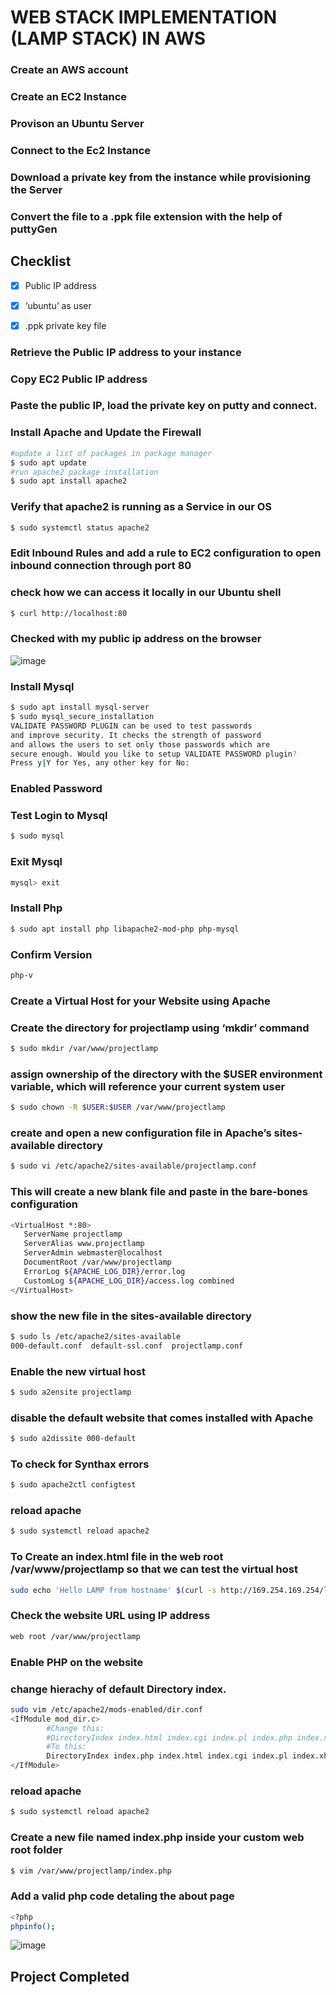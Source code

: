 # WEB STACK IMPLEMENTATION (LAMP STACK) IN AWS
### Create an AWS account
### Create an EC2 Instance
### Provison an Ubuntu Server
### Connect to the Ec2 Instance
### Download a private key from the instance while provisioning the Server
### Convert the file to a .ppk file extension with the help of puttyGen
## Checklist

*[x] Public IP address

*[x] ‘ubuntu’ as user

*[x] .ppk private key file
### Retrieve the Public IP address to your instance
### Copy EC2 Public IP address
### Paste the public IP, load the private key on putty and connect.
### Install Apache and Update the Firewall
``` bash
#update a list of packages in package manager
$ sudo apt update
#run apache2 package installation
$ sudo apt install apache2
```
### Verify that apache2 is running as a Service in our OS

``` bash
$ sudo systemctl status apache2
```
### Edit Inbound Rules and add a rule to EC2 configuration to open inbound connection through port 80
### check how we can access it locally in our Ubuntu shell

``` bash
$ curl http://localhost:80
```
### Checked with my public ip address on the browser <Public-IP-Address>
![image](https://user-images.githubusercontent.com/41236641/115602134-7f74e380-a2d6-11eb-8c2f-879bd7a702a8.png)

### Install Mysql
``` bash
$ sudo apt install mysql-server
$ sudo mysql_secure_installation
VALIDATE PASSWORD PLUGIN can be used to test passwords
and improve security. It checks the strength of password
and allows the users to set only those passwords which are
secure enough. Would you like to setup VALIDATE PASSWORD plugin?
Press y|Y for Yes, any other key for No:
```
### Enabled Password 
### Test Login to Mysql
``` bash
$ sudo mysql
```
### Exit Mysql
```bash
mysql> exit
```
### Install Php
``` bash
$ sudo apt install php libapache2-mod-php php-mysql
```
### Confirm Version
``` bash
php-v
 ```
 ### Create a Virtual Host for your Website using Apache
 ### Create the directory for projectlamp using ‘mkdir’ command
 ```bash
 $ sudo mkdir /var/www/projectlamp
 ```
 ### assign ownership of the directory with the $USER environment variable, which will reference your current system user
 ``` bash
 $ sudo chown -R $USER:$USER /var/www/projectlamp
 ```
 ### create and open a new configuration file in Apache’s sites-available directory
 ```bash
 $ sudo vi /etc/apache2/sites-available/projectlamp.conf
 ```
 ### This will create a new blank file and paste in the bare-bones configuration
 ```bash
 <VirtualHost *:80>
    ServerName projectlamp
    ServerAlias www.projectlamp 
    ServerAdmin webmaster@localhost
    DocumentRoot /var/www/projectlamp
    ErrorLog ${APACHE_LOG_DIR}/error.log
    CustomLog ${APACHE_LOG_DIR}/access.log combined
</VirtualHost> 
```
### show the new file in the sites-available directory
```bash
$ sudo ls /etc/apache2/sites-available
000-default.conf  default-ssl.conf  projectlamp.conf
```
###  Enable the new virtual host
```bash
$ sudo a2ensite projectlamp
```
### disable the default website that comes installed with Apache
```bash
$ sudo a2dissite 000-default
```
### To check for Synthax errors
```bash
$ sudo apache2ctl configtest
```
### reload apache
```bash
$ sudo systemctl reload apache2
```
### To Create an index.html file in the web root /var/www/projectlamp so that we can test the virtual host
```bash
sudo echo 'Hello LAMP from hostname' $(curl -s http://169.254.169.254/latest/meta-data/public-hostname) 'with public IP' $(curl -s http://169.254.169.254/latest/meta-data/public-ipv4) > /var/www/projectlamp/index.html

```
### Check the website URL using IP address

```bash
web root /var/www/projectlamp
```

### Enable PHP on the website
### change hierachy of default Directory index.
```bash
sudo vim /etc/apache2/mods-enabled/dir.conf
<IfModule mod_dir.c>
        #Change this:
        #DirectoryIndex index.html index.cgi index.pl index.php index.xhtml index.htm
        #To this:
        DirectoryIndex index.php index.html index.cgi index.pl index.xhtml index.htm
</IfModule>
```
### reload apache
```bash
$ sudo systemctl reload apache2
```
### Create a new file named index.php inside your custom web root folder
``` bash
$ vim /var/www/projectlamp/index.php
```

### Add a valid php code detaling the about page
```bash
<?php
phpinfo();
```

![image](https://user-images.githubusercontent.com/41236641/115624311-5e21f080-a2f2-11eb-80a7-c79dbe15c66d.png)
## Project Completed
